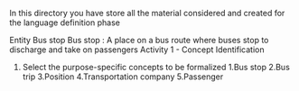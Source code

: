 In this directory you have store all the material considered and created for the language definition phase


Entity Bus stop
Bus stop : A place on a bus route where buses stop to discharge and take on passengers
Activity 1 - Concept Identification

1. Select the purpose-specific concepts to be formalized
  1.Bus stop
  2.Bus trip
  3.Position
  4.Transportation company
  5.Passenger
